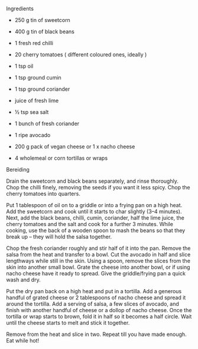Ingredients

* 250 g tin of sweetcorn
 
* 400 g tin of black beans
 
* 1 fresh red chilli
 
* 20 cherry tomatoes ( different coloured ones, ideally )
 
* 1 tsp oil
 
* 1 tsp ground cumin
 
* 1 tsp ground coriander
 
* juice of fresh lime
 
* ½ tsp sea salt
 
* 1 bunch of fresh coriander
 
* 1 ripe avocado
 
* 200 g pack of vegan cheese or 1 x nacho cheese
 
* 4 wholemeal or corn tortillas or wraps

Bereiding

Drain the sweetcorn and black beans separately, and rinse thoroughly. Chop the chilli finely, removing the seeds if you want it less spicy. Chop the cherry tomatoes into quarters.

Put 1 tablespoon of oil on to a griddle or into a frying pan on a high heat. Add the sweetcorn and cook until it starts to char slightly (3–4 minutes). Next, add the black beans, chilli, cumin, coriander, half the lime juice, the cherry tomatoes and the salt and cook for a further 3 minutes. While cooking, use the back of a wooden spoon to mash the beans so that they break up – they will hold the salsa together.

Chop the fresh coriander roughly and stir half of it into the pan. Remove the salsa from the heat and transfer to a bowl. Cut the avocado in half and slice lengthways while still in the skin. Using a spoon, remove the slices from the skin into another small bowl. Grate the cheese into another bowl, or if using nacho cheese have it ready to spread. Give the griddle/frying pan a quick wash and dry.

Put the dry pan back on a high heat and put in a tortilla. Add a generous handful of grated cheese or 2 tablespoons of nacho cheese and spread it around the tortilla. Add a serving of salsa, a few slices of avocado, and finish with another handful of cheese or a dollop of nacho cheese. Once the tortilla or wrap starts to brown, fold it in half so it becomes a half circle. Wait until the cheese starts to melt and stick it together.

Remove from the heat and slice in two. Repeat till you have made enough. Eat while hot! 

